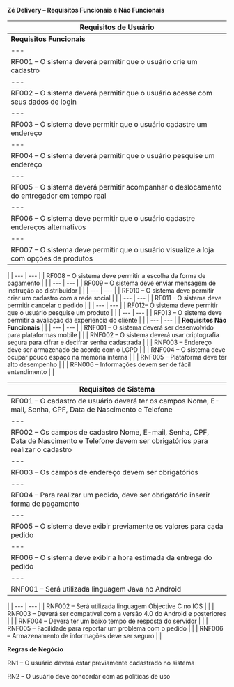**Zé Delivery – Requisitos Funcionais e Não Funcionais**

| **Requisitos de Usuário** |
| --- |
| **Requisitos Funcionais** | **Requisitos Não Funcionais** |
| --- | --- |
| RF001 – O sistema deverá permitir que o usuário crie um cadastro | RNF001 – O sistema deverá ser desenvolvido para plataformas mobile |
| --- | --- |
| RF002 **–** O sistema deverá permitir que o usuário acesse com seus dados de login | RNF002 – O sistema deverá usar criptografia segura para cifrar e decifrar senha cadastrada |
| --- | --- |
| RF003 – O sistema deve permitir que o usuário cadastre um endereço | RNF003 – Endereço deve ser armazenado de acordo com o LGPD |
| --- | --- |
| RF004 – O sistema deverá permitir que o usuário pesquise um endereço | RNF004 – O sistema deve ocupar pouco espaço na memória interna |
| --- | --- |
| RF005 – O sistema deverá permitir acompanhar o deslocamento do entregador em tempo real | RNF005 – Plataforma deve ter alto desempenho |
| --- | --- |
| RF006 – O sistema deve permitir que o usuário cadastre endereços alternativos | RFN006 – Informações devem ser de fácil entendimento |
| --- | --- |
| RF007 – O sistema deve permitir que o usuário visualize a loja com opções de produtos |
 |
| --- | --- |
| RF008 – O sistema deve permitir a escolha da forma de pagamento |
 |
| --- | --- |
| RF009 – O sistema deve enviar mensagem de instrução ao distribuidor |
 |
| --- | --- |
| RF010 – O sistema deve permitir criar um cadastro com a rede social |
 |
| --- | --- |
| RF011 - O sistema deve permitir cancelar o pedido |
 |
| --- | --- |
| RF012– O sistema deve permitir que o usuário pesquise um produto |
 |
| --- | --- |
| RF013 – O sistema deve permitir a avaliação da experiencia do cliente |
 |
| --- | --- |
| **Requisitos Não Funcionais** |
 |
| --- | --- |
| RNF001 – O sistema deverá ser desenvolvido para plataformas mobile |
 |
| RNF002 – O sistema deverá usar criptografia segura para cifrar e decifrar senha cadastrada |
 |
| RNF003 – Endereço deve ser armazenado de acordo com o LGPD |
 |
| RNF004 – O sistema deve ocupar pouco espaço na memória interna |
 |
| RNF005 – Plataforma deve ter alto desempenho |
 |
| RFN006 – Informações devem ser de fácil entendimento |
 |

| **Requisitos de Sistema** |
| --- |
| RF001 – O cadastro de usuário deverá ter os campos Nome, E-mail, Senha, CPF, Data de Nascimento e Telefone | RNF001 – Será utilizada linguagem Java no Android |
| --- | --- |
| RF002 – Os campos de cadastro Nome, E-mail, Senha, CPF, Data de Nascimento e Telefone devem ser obrigatórios para realizar o cadastro | RNF002 – Será utilizada linguagem Objective C no IOS |
| --- | --- |
| RF003 – Os campos de endereço devem ser obrigatórios | RNF003 – Deverá ser compatível com a versão 4.0 do Android e posteriores |
| --- | --- |
| RF004 – Para realizar um pedido, deve ser obrigatório inserir forma de pagamento | RNF004 – Deverá ter um baixo tempo de resposta do servidor |
| --- | --- |
| RF005 – O sistema deve exibir previamente os valores para cada pedido | RNF005 – Facilidade para reportar um problema com o pedido |
| --- | --- |
| RF006 – O sistema deve exibir a hora estimada da entrega do pedido | RNF006 – Armazenamento de informações deve ser seguro |
| --- | --- |
| RNF001 – Será utilizada linguagem Java no Android |
 |
| --- | --- |
| RNF002 – Será utilizada linguagem Objective C no IOS |
 |
| RNF003 – Deverá ser compatível com a versão 4.0 do Android e posteriores |
 |
| RNF004 – Deverá ter um baixo tempo de resposta do servidor |
 |
| RNF005 – Facilidade para reportar um problema com o pedido |
 |
| RNF006 – Armazenamento de informações deve ser seguro |
 |

**Regras de Negócio**

RN1 – O usuário deverá estar previamente cadastrado no sistema

RN2 – O usuário deve concordar com as politicas de uso